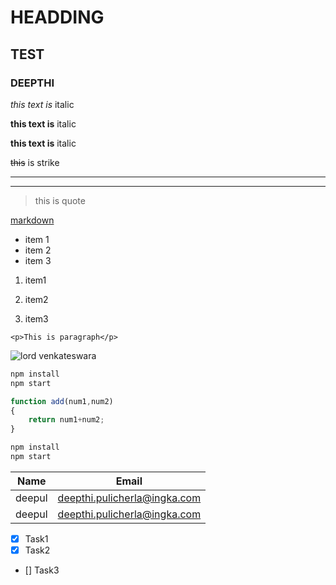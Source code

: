 # HEADDING
## TEST
### DEEPTHI
*this text is* italic

**this text is** italic

__this text is__ italic

~~this~~ is strike

---
___

>this is quote

[markdown](https://www.youtube.com/watch?v=HUBNt18RFbo
"mardown")

* item 1
* item 2
* item 3

1. item1

1. item2 

1. item3

`<p>This is paragraph</p>`

![lord venkateswara](https://www.bhaktiphotos.com/wp-content/uploads/2020/12/Lord-Venkateswara-Swamy-Images-Photos.jpg)

<!--code blocks-->
```bash
npm install
npm start
```
```javascript
function add(num1,num2)
{
    return num1+num2;
}
```

```python
npm install
npm start
```

| Name   | Email                         |
| -------|-------                        |
| deepul | deepthi.pulicherla@ingka.com  |
| deepul | deepthi.pulicherla@ingka.com  |

* [x] Task1 
* [x] Task2
* []  Task3